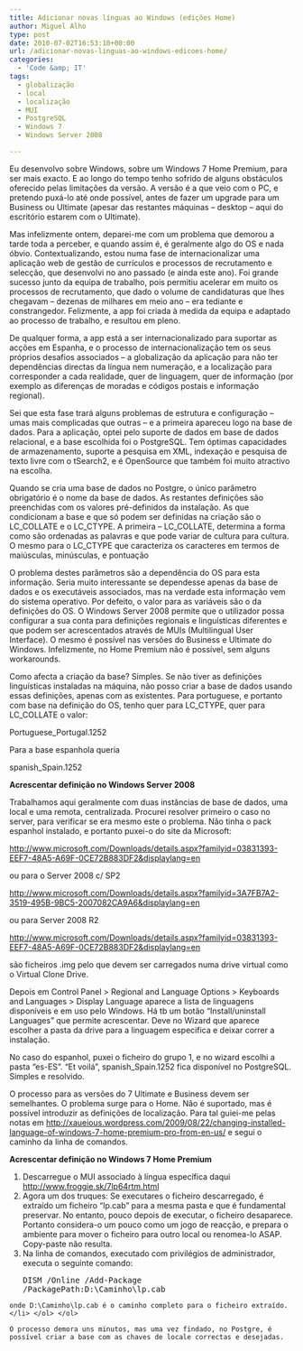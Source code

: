 ```yaml
---
title: Adicionar novas línguas ao Windows (edições Home)
author: Miguel Alho
type: post
date: 2010-07-02T16:53:10+00:00
url: /adicionar-novas-linguas-ao-windows-edicoes-home/
categories:
  - 'Code &amp; IT'
tags:
  - globalização
  - local
  - localização
  - MUI
  - PostgreSQL
  - Windows 7
  - Windows Server 2008

---
```

Eu desenvolvo sobre Windows, sobre um Windows 7 Home Premium, para ser mais exacto. E ao longo do tempo tenho sofrido de alguns obstáculos oferecido pelas limitações da versão. A versão é a que veio com o PC, e pretendo puxá-lo até onde possível, antes de fazer um upgrade para um Business ou Ultimate (apesar das restantes máquinas &#8211; desktop &#8211; aqui do escritório estarem com o Ultimate).

Mas infelizmente ontem, deparei-me com um problema que demorou a tarde toda a perceber, e quando assim é, é geralmente algo do OS e nada óbvio. Contextualizando, estou numa fase de internacionalizar uma aplicação web de gestão de currículos e processos de recrutamento e selecção, que desenvolvi no ano passado (e ainda este ano). Foi grande sucesso junto da equipa de trabalho, pois permitiu acelerar em muito os processos de recrutamento, que dado o volume de candidaturas que lhes chegavam &#8211; dezenas de milhares em meio ano &#8211; era tediante e constrangedor. Felizmente, a app foi criada à medida da equipa e adaptado ao processo de trabalho, e resultou em pleno.

<!--more-->

De qualquer forma, a app está a ser internacionalizado para suportar as acções em Espanha, e o processo de internacionalização tem os seus próprios desafios associados &#8211; a globalização da aplicação para não ter dependências directas da língua nem numeração, e a localização para corresponder a cada realidade, quer de linguagem, quer de informação (por exemplo as diferenças de moradas e códigos postais e informação regional).

Sei que esta fase trará alguns problemas de estrutura e configuração &#8211; umas mais complicadas que outras &#8211; e a primeira apareceu logo na base de dados. Para a aplicação, optei pelo suporte de dados em base de dados relacional, e a base escolhida foi o PostgreSQL. Tem óptimas capacidades de armazenamento, suporte a pesquisa em XML, indexação e pesquisa de texto livre com o tSearch2, e é OpenSource que também foi muito atractivo na escolha.

Quando se cria uma base de dados no Postgre, o único parâmetro obrigatório é o nome da base de dados. As restantes definições são preenchidas com os valores pré-definidos da instalação. As que condicionam a base e que só podem ser definidas na criação são o LC\_COLLATE e o LC\_CTYPE. A primeira &#8211; LC\_COLLATE, determina a forma como são ordenadas as palavras e que pode variar de cultura para cultura. O mesmo para o LC\_CTYPE que caracteriza os caracteres em termos de maiúsculas, minúsculas, e pontuação

O problema destes parâmetros são a dependência do OS para esta informação. Seria muito interessante se dependesse apenas da base de dados e os executáveis associados, mas na verdade esta informação vem do sistema operativo. Por defeito, o valor para as variáveis são o da definições do OS. O Windows Server 2008 permite que o utilizador possa configurar a sua conta para definições regionais e linguísticas diferentes e que podem ser acrescentados através de MUIs (Multilingual User Interface). O mesmo é possível nas versões do Business e Ultimate do Windows. Infelizmente, no Home Premium não é possível, sem alguns workarounds.

Como afecta a criação da base? Simples. Se não tiver as definições linguísticas instaladas na máquina, não posso criar a base de dados usando essas definições, apenas com as existentes. Para portuguese, e portanto com base na definição do OS, tenho quer para LC\_CTYPE, quer para LC\_COLLATE o valor:

Portuguese_Portugal.1252

Para a base espanhola queria

spanish_Spain.1252

**Acrescentar definição no Windows Server 2008**

Trabalhamos aqui geralmente com duas instâncias de base de dados, uma local e uma remota, centralizada. Procurei resolver primeiro o caso no server, para verificar se era mesmo este o problema. Não tinha o pack espanhol instalado, e portanto puxei-o do site da Microsoft:

<http://www.microsoft.com/Downloads/details.aspx?familyid=03831393-EEF7-48A5-A69F-0CE72B883DF2&displaylang=en>

ou para o Server 2008 c/ SP2

<http://www.microsoft.com/Downloads/details.aspx?familyid=3A7FB7A2-3519-495B-9BC5-2007082CA9A6&displaylang=en>

ou para Server 2008 R2

<http://www.microsoft.com/Downloads/details.aspx?familyid=03831393-EEF7-48A5-A69F-0CE72B883DF2&displaylang=en>

são ficheiros .img pelo que devem ser carregados numa drive virtual como o Virtual Clone Drive.

Depois em Control Panel > Regional and Language Options > Keyboards and Languages > Display Language aparece a lista de linguagens disponíveis e em uso pelo Windows. Há tb um botão &#8220;Install/uninstall Languages&#8221; que permite acrescentar. Deve no Wizard que aparece escolher a pasta da drive para a linguagem especifica e deixar correr a instalação.

No caso do espanhol, puxei o ficheiro do grupo 1, e no wizard escolhi a pasta &#8220;es-ES&#8221;. &#8220;Et voilá&#8221;, spanish_Spain.1252 fica disponível no PostgreSQL. Simples e resolvido.

O processo para as versões do 7 Ultimate e Business devem ser semelhantes. O problema surge para o Home. Não é suportado, mas é possível introduzir as definições de localização. Para tal guiei-me pelas notas em <http://xaueious.wordpress.com/2009/08/22/changing-installed-language-of-windows-7-home-premium-pro-from-en-us/> e segui o caminho da linha de comandos.

**Acrescentar definição no Windows 7 Home Premium**

  1. Descarregue o MUI associado à língua específica daqui <http://www.froggie.sk/7lp64rtm.html>
  2. Agora um dos truques: Se executares o ficheiro descarregado, é extraído um ficheiro &#8220;lp.cab&#8221; para a mesma pasta e que é fundamental preservar. No entanto, pouco depois de executar, o ficheiro desaparece. Portanto considera-o um pouco como um jogo de reacção, e prepara o ambiente para mover o ficheiro para outro local ou renomea-lo ASAP. Copy-paste não resulta.
  3. Na linha de comandos, executado com privilégios de administrador, executa o seguinte comando: 
    <pre>DISM /Online /Add-Package /PackagePath:D:\Caminho\lp.cab</pre>
    
    onde D:\Caminho\lp.cab é o caminho completo para o ficheiro extraído.</li> </ol> </ol> 
    
    O processo demora uns minutos, mas uma vez findado, no Postgre, é possível criar a base com as chaves de locale correctas e desejadas.